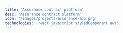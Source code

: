 ```yaml
---
title: 'Assurance contract platform'
desc: 'Assurance contract platform'
icon: '/images/projects/assurance-app.png'
technologies: 'react javascript styledComponent aws'
---
```

